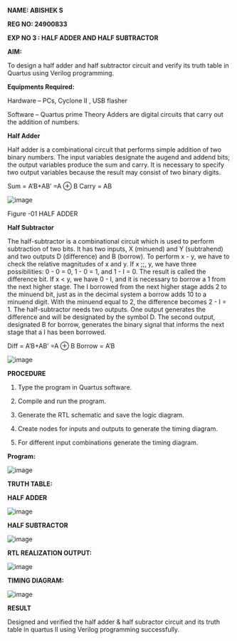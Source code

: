 **NAME: ABISHEK S**

**REG NO: 24900833**

**EXP NO 3 : HALF ADDER AND HALF SUBTRACTOR**

**AIM:**

To design a half adder and half subtractor circuit and verify its truth table in Quartus using Verilog programming.

**Equipments Required:**

Hardware – PCs, Cyclone II , USB flasher 

Software – Quartus prime Theory Adders are digital circuits that carry out the addition of numbers.

**Half Adder**

Half adder is a combinational circuit that performs simple addition of two binary numbers. The input variables designate the augend and addend bits; the output variables produce the sum and carry. It is necessary to specify two output variables because the result may consist of two binary digits.

Sum = A’B+AB’ =A ⊕ B Carry = AB

![image](https://github.com/naavaneetha/HALF_ADDER_SUBTRACTOR/assets/154305477/bd4a0b2c-cdbc-4184-ab08-81578f121e1f)

Figure -01 HALF ADDER

**Half Subtractor**

The half-subtractor is a combinational circuit which is used to perform subtraction of two bits. It has two inputs, X (minuend) and Y (subtrahend) and two outputs D (difference) and B (borrow). To perform x - y, we have to check the relative magnitudes of x and y. If x ;;, y, we have three possibilities: 0 - 0 = 0, 1 - 0 = 1, and 1 - I = 0. The result is called the difference bit. If x < y, we have 0 - I, and it is necessary to borrow a 1 from the next higher stage. The I borrowed from the next higher stage adds 2 to the minuend bit, just as in the decimal system a borrow adds 10 to a minuend digit. With the minuend equal to 2, the difference becomes 2 - I = 1. The half-subtractor needs two outputs. One output generates the difference and will be designated by the symbol D. The second output, designated B for borrow, generates the binary signal that informs the next stage that a I has been borrowed. 

Diff = A’B+AB’ =A ⊕ B
Borrow = A’B

 ![image](https://github.com/naavaneetha/HALF_ADDER_SUBTRACTOR/assets/154305477/d76b099c-513f-4e7c-843a-e2fd028a531a)



**PROCEDURE**

1.	Type the program in Quartus software.

2.	Compile and run the program.

3.	Generate the RTL schematic and save the logic diagram.

4.	Create nodes for inputs and outputs to generate the timing diagram.

5.	For different input combinations generate the timing diagram.


**Program:**

![image](https://github.com/user-attachments/assets/c83a8584-efbd-4c8a-b129-1f57d5116aab)

**TRUTH TABLE:**

  **HALF ADDER**

  
   ![image](https://github.com/user-attachments/assets/44550a0b-1260-4df2-8f9f-e8f1513b6969)

   
  **HALF SUBTRACTOR**
  
  ![image](https://github.com/user-attachments/assets/f18592db-9e1e-4f90-9701-8ed2d0ebc5f3)

**RTL REALIZATION OUTPUT:**

![image](https://github.com/user-attachments/assets/7ad455c6-6e32-4890-8001-360cf39fe839)

**TIMING DIAGRAM:**

![image](https://github.com/user-attachments/assets/a4508e39-af79-4396-a742-176e160d965f)

**RESULT**

Designed and verified the half adder & half subractor circuit and its truth table in quartus Il using Verilog programming successfully.
